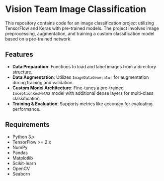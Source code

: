 # Vision Team Image Classification

This repository contains code for an image classification project utilizing TensorFlow and Keras with pre-trained models. The project involves image preprocessing, augmentation, and training a custom classification model based on a pre-trained network.

## Features

- **Data Preparation**: Functions to load and label images from a directory structure.
- **Data Augmentation**: Utilizes `ImageDataGenerator` for augmentation during training and validation.
- **Custom Model Architecture**: Fine-tunes a pre-trained `InceptionResNetV2` model with additional dense layers for multi-class classification.
- **Training & Evaluation**: Supports metrics like accuracy for evaluating performance.

## Requirements

- Python 3.x
- TensorFlow >= 2.x
- NumPy
- Pandas
- Matplotlib
- Scikit-learn
- OpenCV
- Seaborn
